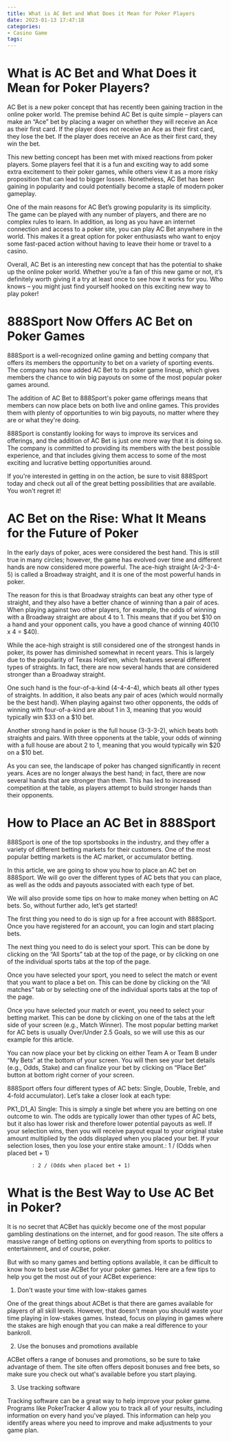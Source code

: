 ```yaml
---
title: What is AC Bet and What Does it Mean for Poker Players
date: 2023-01-13 17:47:18
categories:
- Casino Game
tags:
---
```



#  What is AC Bet and What Does it Mean for Poker Players?

AC Bet is a new poker concept that has recently been gaining traction in the online poker world. The premise behind AC Bet is quite simple – players can make an “Ace” bet by placing a wager on whether they will receive an Ace as their first card. If the player does not receive an Ace as their first card, they lose the bet. If the player does receive an Ace as their first card, they win the bet.

This new betting concept has been met with mixed reactions from poker players. Some players feel that it is a fun and exciting way to add some extra excitement to their poker games, while others view it as a more risky proposition that can lead to bigger losses. Nonetheless, AC Bet has been gaining in popularity and could potentially become a staple of modern poker gameplay.

One of the main reasons for AC Bet’s growing popularity is its simplicity. The game can be played with any number of players, and there are no complex rules to learn. In addition, as long as you have an internet connection and access to a poker site, you can play AC Bet anywhere in the world. This makes it a great option for poker enthusiasts who want to enjoy some fast-paced action without having to leave their home or travel to a casino.

Overall, AC Bet is an interesting new concept that has the potential to shake up the online poker world. Whether you’re a fan of this new game or not, it’s definitely worth giving it a try at least once to see how it works for you. Who knows – you might just find yourself hooked on this exciting new way to play poker!

#  888Sport Now Offers AC Bet on Poker Games

888Sport is a well-recognized online gaming and betting company that offers its members the opportunity to bet on a variety of sporting events. The company has now added AC Bet to its poker game lineup, which gives members the chance to win big payouts on some of the most popular poker games around.

The addition of AC Bet to 888Sport's poker game offerings means that members can now place bets on both live and online games. This provides them with plenty of opportunities to win big payouts, no matter where they are or what they're doing.

888Sport is constantly looking for ways to improve its services and offerings, and the addition of AC Bet is just one more way that it is doing so. The company is committed to providing its members with the best possible experience, and that includes giving them access to some of the most exciting and lucrative betting opportunities around.

If you're interested in getting in on the action, be sure to visit 888Sport today and check out all of the great betting possibilities that are available. You won't regret it!

#  AC Bet on the Rise: What It Means for the Future of Poker 

In the early days of poker, aces were considered the best hand. This is still true in many circles; however, the game has evolved over time and different hands are now considered more powerful. The ace-high straight (A-2-3-4-5) is called a Broadway straight, and it is one of the most powerful hands in poker.

The reason for this is that Broadway straights can beat any other type of straight, and they also have a better chance of winning than a pair of aces. When playing against two other players, for example, the odds of winning with a Broadway straight are about 4 to 1. This means that if you bet $10 on a hand and your opponent calls, you have a good chance of winning $40 ($10 x 4 = $40).

While the ace-high straight is still considered one of the strongest hands in poker, its power has diminished somewhat in recent years. This is largely due to the popularity of Texas Hold'em, which features several different types of straights. In fact, there are now several hands that are considered stronger than a Broadway straight.

One such hand is the four-of-a-kind (4-4-4-4), which beats all other types of straights. In addition, it also beats any pair of aces (which would normally be the best hand). When playing against two other opponents, the odds of winning with four-of-a-kind are about 1 in 3, meaning that you would typically win $33 on a $10 bet.

Another strong hand in poker is the full house (3-3-3-2), which beats both straights and pairs. With three opponents at the table, your odds of winning with a full house are about 2 to 1, meaning that you would typically win $20 on a $10 bet.

As you can see, the landscape of poker has changed significantly in recent years. Aces are no longer always the best hand; in fact, there are now several hands that are stronger than them. This has led to increased competition at the table, as players attempt to build stronger hands than their opponents.

#  How to Place an AC Bet in 888Sport

888Sport is one of the top sportsbooks in the industry, and they offer a variety of different betting markets for their customers. One of the most popular betting markets is the AC market, or accumulator betting.

In this article, we are going to show you how to place an AC bet on 888Sport. We will go over the different types of AC bets that you can place, as well as the odds and payouts associated with each type of bet.

We will also provide some tips on how to make money when betting on AC bets. So, without further ado, let’s get started!

The first thing you need to do is sign up for a free account with 888Sport. Once you have registered for an account, you can login and start placing bets.

The next thing you need to do is select your sport. This can be done by clicking on the “All Sports” tab at the top of the page, or by clicking on one of the individual sports tabs at the top of the page.

Once you have selected your sport, you need to select the match or event that you want to place a bet on. This can be done by clicking on the “All matches” tab or by selecting one of the individual sports tabs at the top of the page.

Once you have selected your match or event, you need to select your betting market. This can be done by clicking on one of the tabs at the left side of your screen (e.g., Match Winner). The most popular betting market for AC bets is usually Over/Under 2.5 Goals, so we will use this as our example for this article.

You can now place your bet by clicking on either Team A or Team B under “My Bets” at the bottom of your screen. You will then see your bet details (e.g., Odds, Stake) and can finalize your bet by clicking on “Place Bet” button at bottom right corner of your screen.

888Sport offers four different types of AC bets: Single, Double, Treble, and 4-fold accumulator). Let’s take a closer look at each type:

    

   























PK1_D1_A) Single: This is simply a single bet where you are betting on one outcome to win. The odds are typically lower than other types of AC bets, but it also has lower risk and therefore lower potential payouts as well. If your selection wins, then you will receive payout equal to your original stake amount multiplied by the odds displayed when you placed your bet. If your selection loses, then you lose your entire stake amount.:  1 / (Odds when placed bet + 1) 

   			: 2 / (Odds when placed bet + 1)

#  What is the Best Way to Use AC Bet in Poker?

It is no secret that ACBet has quickly become one of the most popular gambling destinations on the internet, and for good reason. The site offers a massive range of betting options on everything from sports to politics to entertainment, and of course, poker.

But with so many games and betting options available, it can be difficult to know how to best use ACBet for your poker games. Here are a few tips to help you get the most out of your ACBet experience:

1. Don't waste your time with low-stakes games

One of the great things about ACBet is that there are games available for players of all skill levels. However, that doesn't mean you should waste your time playing in low-stakes games. Instead, focus on playing in games where the stakes are high enough that you can make a real difference to your bankroll.

2. Use the bonuses and promotions available

ACBet offers a range of bonuses and promotions, so be sure to take advantage of them. The site often offers deposit bonuses and free bets, so make sure you check out what's available before you start playing.

3. Use tracking software

 Tracking software can be a great way to help improve your poker game. Programs like PokerTracker 4 allow you to track all of your results, including information on every hand you've played. This information can help you identify areas where you need to improve and make adjustments to your game plan.